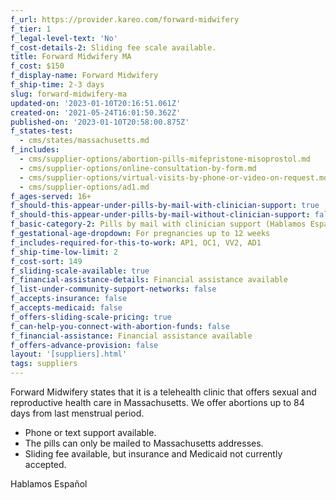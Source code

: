 ```yaml
---
f_url: https://provider.kareo.com/forward-midwifery
f_tier: 1
f_legal-level-text: 'No'
f_cost-details-2: Sliding fee scale available.
title: Forward Midwifery MA
f_cost: $150
f_display-name: Forward Midwifery
f_ship-time: 2-3 days
slug: forward-midwifery-ma
updated-on: '2023-01-10T20:16:51.061Z'
created-on: '2021-05-24T16:01:50.362Z'
published-on: '2023-01-10T20:58:00.875Z'
f_states-test:
  - cms/states/massachusetts.md
f_includes:
  - cms/supplier-options/abortion-pills-mifepristone-misoprostol.md
  - cms/supplier-options/online-consultation-by-form.md
  - cms/supplier-options/virtual-visits-by-phone-or-video-on-request.md
  - cms/supplier-options/ad1.md
f_ages-served: 16+
f_should-this-appear-under-pills-by-mail-with-clinician-support: true
f_should-this-appear-under-pills-by-mail-without-clinician-support: false
f_basic-category-2: Pills by mail with clinician support (Hablamos Español)
f_gestational-age-dropdown: For pregnancies up to 12 weeks
f_includes-required-for-this-to-work: AP1, OC1, VV2, AD1
f_ship-time-low-limit: 2
f_cost-sort: 149
f_sliding-scale-available: true
f_financial-assistance-details: Financial assistance available
f_list-under-community-support-networks: false
f_accepts-insurance: false
f_accepts-medicaid: false
f_offers-sliding-scale-pricing: true
f_can-help-you-connect-with-abortion-funds: false
f_financial-assistance: Financial assistance available
f_offers-advance-provision: false
layout: '[suppliers].html'
tags: suppliers
---
```


Forward Midwifery states that it is a telehealth clinic that offers sexual and reproductive health care in Massachusetts. We offer abortions up to 84 days from last menstrual period.  

*   Phone or text support available.
*   The pills can only be mailed to Massachusetts addresses.
*   Sliding fee available, but insurance and Medicaid not currently accepted.

Hablamos Español
